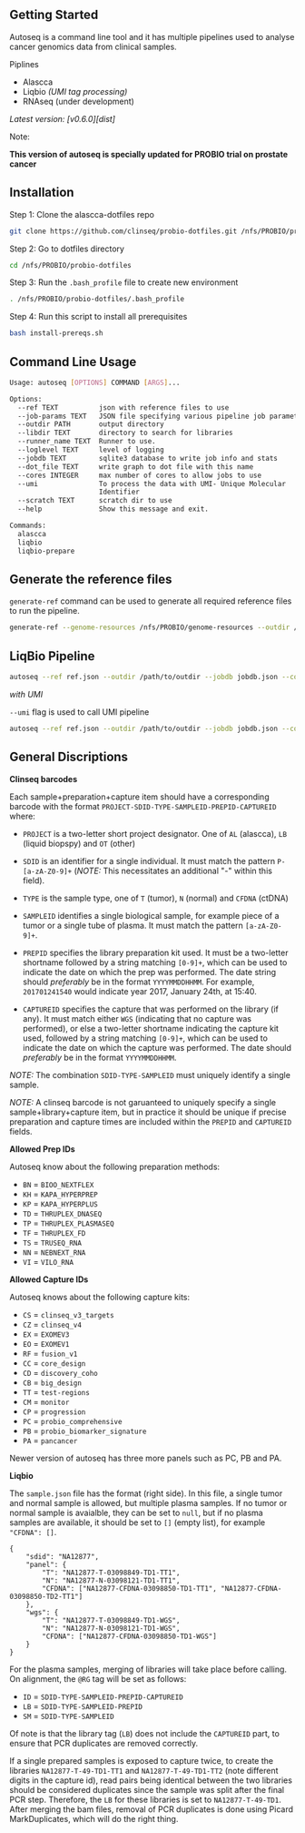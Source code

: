 ## Getting Started

Autoseq is a command line tool and it has multiple pipelines used to analyse cancer genomics data from clinical samples. 

Piplines

 * Alascca
 * Liqbio *(UMI tag processing)*
 * RNAseq (under development)

*Latest version: [v0.6.0][dist]*

Note:

  **This version of autoseq is specially updated for PROBIO trial on prostate cancer**

Installation
-------------

Step 1: Clone the alascca-dotfiles repo

```sh
git clone https://github.com/clinseq/probio-dotfiles.git /nfs/PROBIO/probio-dotfiles
```
Step 2: Go to dotfiles directory

```sh
cd /nfs/PROBIO/probio-dotfiles
```
Step 3: Run the `.bash_profile` file to create new environment

```sh
. /nfs/PROBIO/probio-dotfiles/.bash_profile
```

Step 4: Run this script to install all prerequisites

```sh
bash install-prereqs.sh
```

Command Line Usage
------------------

```sh
Usage: autoseq [OPTIONS] COMMAND [ARGS]...

Options:
  --ref TEXT          json with reference files to use
  --job-params TEXT   JSON file specifying various pipeline job parameters.
  --outdir PATH       output directory
  --libdir TEXT       directory to search for libraries
  --runner_name TEXT  Runner to use.
  --loglevel TEXT     level of logging
  --jobdb TEXT        sqlite3 database to write job info and stats
  --dot_file TEXT     write graph to dot file with this name
  --cores INTEGER     max number of cores to allow jobs to use
  --umi               To process the data with UMI- Unique Molecular
                      Identifier
  --scratch TEXT      scratch dir to use
  --help              Show this message and exit.

Commands:
  alascca
  liqbio
  liqbio-prepare

```

Generate the reference files
-----------------------------

`generate-ref` command can be used to generate all required reference files to run the pipeline. 

```sh
generate-ref --genome-resources /nfs/PROBIO/genome-resources --outdir /nfs/PROBIO/autoseq-genome
```



LiqBio Pipeline
---------------

```sh
autoseq --ref ref.json --outdir /path/to/outdir --jobdb jobdb.json --cores 5 --runner_name slurmrunner --libdir /path/to/libdir liqbio sample.json
```

*with UMI*

`--umi` flag is used to call UMI pipeline

```sh
autoseq --ref ref.json --outdir /path/to/outdir --jobdb jobdb.json --cores 5 --runner_name slurmrunner --libdir /path/to/libdir --umi liqbio sample.json
```

General Discriptions
--------------------

<b>Clinseq barcodes</b>

Each sample+preparation+capture item should have a corresponding barcode with the format `PROJECT-SDID-TYPE-SAMPLEID-PREPID-CAPTUREID` where:

* `PROJECT` is a two-letter short project designator. One of `AL` (alascca), `LB` (liquid biopspy) and `OT` (other)

* `SDID` is an identifier for a single individual. It must match the pattern `P-[a-zA-Z0-9]+` (*NOTE:* This necessitates an additional "-" within this field).

* `TYPE` is the sample type, one of `T` (tumor), `N` (normal) and `CFDNA` (ctDNA)

* `SAMPLEID` identifies a single biological sample, for example piece of a tumor or a single tube of plasma. It must match the pattern `[a-zA-Z0-9]+`.

* `PREPID` specifies the library preparation kit used. It must be a two-letter shortname followed by a string matching `[0-9]+`, which can be used to indicate the date on which the prep was performed. The date string should *preferably* be in the format `YYYYMMDDHHMM`. For example, `201701241540` would indicate year 2017, January 24th, at 15:40.

* `CAPTUREID` specifies the capture that was performed on the library (if any). It must match either `WGS` (indicating that no capture was performed), or else a two-letter shortname indicating the capture kit used, followed by a string matching `[0-9]+`, which can be used to indicate the date on which the capture was performed. The date should *preferably* be in the format `YYYYMMDDHHMM`.

*NOTE:* The combination `SDID-TYPE-SAMPLEID` must uniquely identify a single sample.

*NOTE:* A clinseq barcode is not garuanteed to uniquely specify a single sample+library+capture item, but in practice it should be unique if precise preparation and capture times are included within the `PREPID` and `CAPTUREID` fields.

<b>Allowed Prep IDs</b>

Autoseq know about the following preparation methods: 

* `BN` = `BIOO_NEXTFLEX`
* `KH` = `KAPA_HYPERPREP`
* `KP` = `KAPA_HYPERPLUS`
* `TD` = `THRUPLEX_DNASEQ`
* `TP` = `THRUPLEX_PLASMASEQ`
* `TF` = `THRUPLEX_FD`
* `TS` = `TRUSEQ_RNA`
* `NN` = `NEBNEXT_RNA`
* `VI` = `VILO_RNA`            

<b>Allowed Capture IDs</b>

Autoseq knows about the following capture kits:

* `CS` = `clinseq_v3_targets`
* `CZ` = `clinseq_v4`
* `EX` = `EXOMEV3`
* `EO` = `EXOMEV1`
* `RF` = `fusion_v1`
* `CC` = `core_design`
* `CD` = `discovery_coho`
* `CB` = `big_design`
* `TT` = `test-regions`
* `CM` = `monitor`
* `CP` = `progression`
* `PC` = `probio_comprehensive`
* `PB` = `probio_biomarker_signature`
* `PA` = `pancancer`

Newer version of autoseq has three more panels such as PC, PB and PA.

<b>Liqbio</b>

The `sample.json` file has the format (right side). In this file, a single tumor and normal sample is allowed, but multiple plasma samples. If no tumor or normal sample is avaialble, they can be set to `null`, but if no plasma samples are available, it should be set to `[]` (empty list), for example `"CFDNA": []`.

```
{
    "sdid": "NA12877",
    "panel": {
        "T": "NA12877-T-03098849-TD1-TT1",
        "N": "NA12877-N-03098121-TD1-TT1",
        "CFDNA": ["NA12877-CFDNA-03098850-TD1-TT1", "NA12877-CFDNA-03098850-TD2-TT1"]
    },
    "wgs": {
        "T": "NA12877-T-03098849-TD1-WGS",
        "N": "NA12877-N-03098121-TD1-WGS",
        "CFDNA": ["NA12877-CFDNA-03098850-TD1-WGS"]
    }
}
```

For the plasma samples, merging of libraries will take place before calling. On alignment, the `@RG` tag will be set as follows: 

* `ID` = `SDID-TYPE-SAMPLEID-PREPID-CAPTUREID`
* `LB` = `SDID-TYPE-SAMPLEID-PREPID`
* `SM` = `SDID-TYPE-SAMPLEID`

Of note is that the library tag (`LB`) does not include the `CAPTUREID` part, to ensure that PCR duplicates are removed correctly. 

If a single prepared samples is exposed to capture twice, to create the libraries `NA12877-T-49-TD1-TT1` and `NA12877-T-49-TD1-TT2` (note different digits in the capture id), read pairs being identical between the two libraries should be considered duplicates since the sample was split after the final PCR step. Therefore, the `LB` for these libraries is set to `NA12877-T-49-TD1`. After merging the bam files, removal of PCR duplicates is done using Picard MarkDuplicates, which will do the right thing. 
